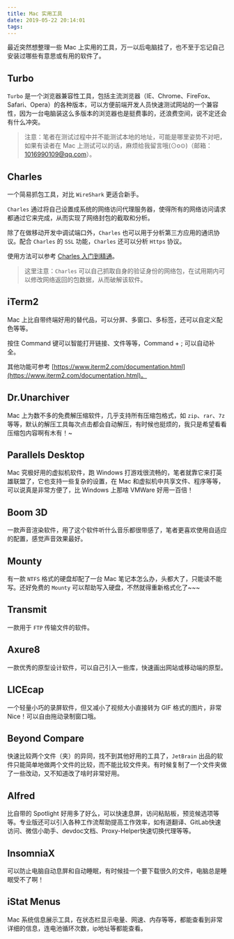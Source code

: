 ```yaml
---
title: Mac 实用工具
date: 2019-05-22 20:14:01
tags:
---
```


最近突然想整理一些 Mac 上实用的工具，万一以后电脑挂了，也不至于忘记自己安装过哪些有意思或有用的软件了。

## Turbo

`Turbo` 是一个浏览器兼容性工具，包括主流浏览器（IE、Chrome、FireFox、Safari、Opera）的各种版本，可以方便前端开发人员快速测试网站的一个兼容性，因为一台电脑装这么多版本的浏览器也是挺费事的，还浪费空间，说不定还会有什么冲突。

<!-- more -->

> 注意：笔者在测试过程中并不能测试本地的地址，可能是哪里姿势不对吧，如果有读者在 Mac 上测试可以的话，麻烦给我留言哦(⊙o⊙)（邮箱：1016990109@qq.com）。

## Charles

一个简易抓包工具，对比 `WireShark` 更适合新手。

`Charles` 通过将自己设置成系统的网络访问代理服务器，使得所有的网络访问请求都通过它来完成，从而实现了网络封包的截取和分析。

除了在做移动开发中调试端口外，`Charles` 也可以用于分析第三方应用的通讯协议。配合 `Charles` 的 `SSL` 功能，`Charles` 还可以分析 `Https` 协议。

使用方法可以参考 [Charles 入门到精通](https://blog.devtang.com/2015/11/14/charles-introduction/)。

> 这里注意：`Charles` 可以自己抓取自身的验证身份的网络包，在试用期内可以修改网络返回的包数据，从而破解该软件。

## iTerm2

Mac 上比自带终端好用的替代品，可以分屏、多窗口、多标签，还可以自定义配色等等。

按住 Command 键可以智能打开链接、文件等等，Command + ; 可以自动补全。

其他功能可参考 [https://www.iterm2.com/documentation.html](https://www.iterm2.com/documentation.html)。

## Dr.Unarchiver

Mac 上为数不多的免费解压缩软件，几乎支持所有压缩包格式，如 `zip`、`rar`、`7z`等等，默认的解压工具每次点击都会自动解压，有时候也挺烦的，我只是希望看看压缩包内容啊有木有！~

## Parallels Desktop

Mac 究极好用的虚拟机软件，跑 Windows 打游戏很流畅的，笔者就靠它来打英雄联盟了，它也支持一些复杂的设置，在 Mac 和虚拟机中共享文件、程序等等，可以说真是非常方便了，比 Windows 上那啥 VMWare 好用一百倍！

## Boom 3D

一款声音渲染软件，用了这个软件听什么音乐都很带感了，笔者更喜欢使用自适应的配置，感觉声音效果最好。

## Mounty

有一款 `NTFS` 格式的硬盘却配了一台 Mac 笔记本怎么办，头都大了，只能读不能写。还好免费的 `Mounty` 可以帮助写入硬盘，不然就得重新格式化了~~~

## Transmit

一款用于 `FTP` 传输文件的软件。

## Axure8

一款优秀的原型设计软件，可以自己引入一些库，快速画出网站或移动端的原型。

## LICEcap

一个轻量小巧的录屏软件，但又减小了视频大小直接转为 GIF 格式的图片，非常 Nice！可以自由拖动录制窗口哦。

## Beyond Compare

快速比较两个文件（夹）的异同，找不到其他好用的工具了，`JetBrain` 出品的软件只能简单地做两个文件的比较，而不能比较文件夹。有时候复制了一个文件夹做了一些改动，又不知道改了啥时非常好用。

## Alfred

比自带的 Spotlight 好用多了好么，可以快速息屏，访问粘贴板，预览候选项等等。专业版还可以引入各种工作流帮助提高工作效率，如有道翻译、GitLab快速访问、微信小助手、devdoc文档、Proxy-Helper快速切换代理等等。

## InsomniaX

可以防止电脑自动息屏和自动睡眠，有时候挂一个要下载很久的文件，电脑总是睡眠受不了啊！

## iStat Menus

Mac 系统信息展示工具，在状态栏显示电量、网速、内存等等，都能查看到非常详细的信息，连电池循环次数，ip地址等都能查看。
